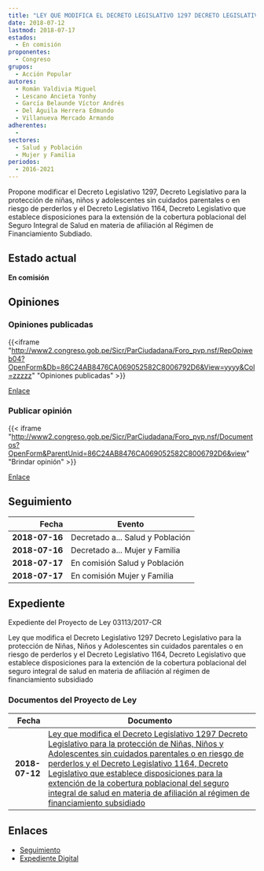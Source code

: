 ```yaml
---
title: "LEY QUE MODIFICA EL DECRETO LEGISLATIVO 1297 DECRETO LEGISLATIVO PARA LA PROTECCIÓN DE NIÑAS, NIÑOS Y ADOLESCENTES SIN CUIDADOS PARENTALES O EN RIESGO DE PERDERLOS Y EL DECRETO LEGISLATIVO 1164, DECRETO LEGISLATIVO QUE ESTABLECE DISPOSICIONES PARA LA EXTENSIÓN DE LA COBERTURA POBLACIONAL DEL SEGURO INTEGRAL DE SALUD EN MATERIA DE AFILIACIÓN AL RÉGIMEN DE FINANCIAMIENTO SUBSIDIARIO"
date: 2018-07-12
lastmod: 2018-07-17
estados: 
  - En comisión
proponentes: 
  - Congreso
grupos: 
  - Acción Popular
autores: 
  - Román Valdivia Miguel
  - Lescano Ancieta Yonhy
  - García Belaunde Víctor Andrés
  - Del Águila Herrera Edmundo
  - Villanueva Mercado Armando
adherentes: 
  - 
sectores: 
  - Salud y Población
  - Mujer y Familia
periodos: 
  - 2016-2021
---
```


Propone modificar el Decreto Legislativo 1297, Decreto Legislativo para la protección de niñas, niños y adolescentes sin cuidados parentales o en riesgo de perderlos y el Decreto Legislativo 1164, Decreto Legislativo que establece disposiciones para la extensión de la cobertura poblacional del Seguro Integral de Salud en materia de afiliación al Régimen de Financiamiento Subdiado.


## Estado actual

**En comisión**

## Opiniones

### Opiniones publicadas

{{<iframe "http://www2.congreso.gob.pe/Sicr/ParCiudadana/Foro_pvp.nsf/RepOpiweb04?OpenForm&Db=86C24AB8476CA069052582C8006792D6&View=yyyy&Col=zzzzz" "Opiniones publicadas" >}}

[Enlace](http://www2.congreso.gob.pe/Sicr/ParCiudadana/Foro_pvp.nsf/RepOpiweb04?OpenForm&Db=86C24AB8476CA069052582C8006792D6&View=yyyy&Col=zzzzz)
### Publicar opinión

{{< iframe "http://www2.congreso.gob.pe/Sicr/ParCiudadana/Foro_pvp.nsf/Documentos?OpenForm&ParentUnid=86C24AB8476CA069052582C8006792D6&view" "Brindar opinión" >}}

[Enlace](http://www2.congreso.gob.pe/Sicr/ParCiudadana/Foro_pvp.nsf/Documentos?OpenForm&ParentUnid=86C24AB8476CA069052582C8006792D6&view)

## Seguimiento

| Fecha | Evento |
|------:|--------|
| **2018-07-16** | Decretado a... Salud y Población|
| **2018-07-16** | Decretado a... Mujer y Familia|
| **2018-07-17** | En comisión Salud y Población|
| **2018-07-17** | En comisión Mujer y Familia|


## Expediente

Expediente del Proyecto de Ley 03113/2017-CR

Ley que modifica el Decreto Legislativo 1297 Decreto Legislativo para la protección de Niñas, Niños y Adolescentes sin cuidados parentales o en riesgo de perderlos y el Decreto Legislativo 1164, Decreto Legislativo que establece disposiciones para la extención de la cobertura poblacional del seguro integral de salud en materia de afiliación al régimen de financiamiento subsidiado


### Documentos del Proyecto de Ley

| Fecha | Documento |
|------:|--------|
| **2018-07-12** | [Ley que modifica el Decreto Legislativo 1297 Decreto Legislativo para la protección de Niñas, Niños y Adolescentes sin cuidados parentales o en riesgo de perderlos y el Decreto Legislativo 1164, Decreto Legislativo que establece disposiciones para la extención de la cobertura poblacional del seguro integral de salud en materia de afiliación al régimen de financiamiento subsidiado](http://www.leyes.congreso.gob.pe/Documentos/2016_2021/Proyectos_de_Ley_y_de_Resoluciones_Legislativas/PL0311320180712..pdf) |

## Enlaces 

- [Seguimiento](http://www2.congreso.gob.pe/Sicr/TraDocEstProc/CLProLey2016.nsf/f7fff46988ca05b1052578e100829cc7/c7755eb4decf4aeb052582c800703a24?OpenDocument)
- [Expediente Digital](http://www2.congreso.gob.pe/Sicr/TraDocEstProc/CLProLey2016.nsf/f7fff46988ca05b1052578e100829cc7/c7755eb4decf4aeb052582c800703a24?OpenDocument&Click=05257FB7005EB655.eb71d0cf91d8294e05256cdf006b5706/$Body/0.1C6C)
